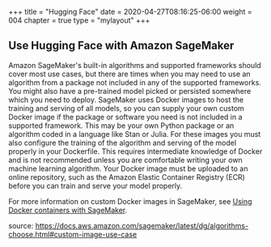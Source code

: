 +++
title = "Hugging Face"
date = 2020-04-27T08:16:25-06:00
weight = 004
chapter = true
type = "mylayout"
+++

## Use Hugging Face with Amazon SageMaker

Amazon SageMaker's built-in algorithms and supported frameworks should cover most use cases, but there are times when you may need to use an algorithm from a package not included in any of the supported frameworks. You might also have a pre-trained model picked or persisted somewhere which you need to deploy. SageMaker uses Docker images to host the training and serving of all models, so you can supply your own custom Docker image if the package or software you need is not included in a supported framework. This may be your own Python package or an algorithm coded in a language like Stan or Julia. For these images you must also configure the training of the algorithm and serving of the model properly in your Dockerfile. This requires intermediate knowledge of Docker and is not recommended unless you are comfortable writing your own machine learning algorithm. Your Docker image must be uploaded to an online repository, such as the Amazon Elastic Container Registry (ECR) before you can train and serve your model properly.

For more information on custom Docker images in SageMaker, see [Using Docker containers with SageMaker](https://docs.aws.amazon.com/sagemaker/latest/dg/docker-containers.html).

source: https://docs.aws.amazon.com/sagemaker/latest/dg/algorithms-choose.html#custom-image-use-case